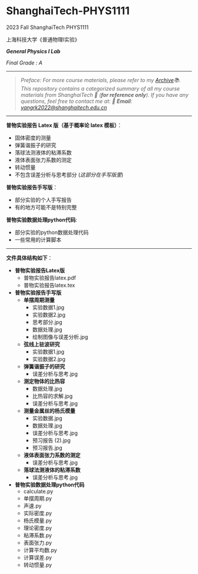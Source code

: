 # ShanghaiTech-PHYS1111

2023 Fall ShanghaiTech PHYS1111 

上海科技大学《普通物理I实验》

***General Physics I Lab***

*Final Grade : A*

---
> *Preface: For more course materials, please refer to my [Archive](https://github.com/Rankyer/Archive)📚. This repository contains a categorized summary of all my course materials from ShanghaiTech 🙌 (**for reference only**). If you have any questions, feel free to contact me at: 📧 **Email**: [yangrk2022@shanghaitech.edu.cn](mailto:yangrk2022@shanghaitech.edu.cn)*
---

**普物实验报告 Latex 版（基于概率论 latex 模板）**：
+ 固体密度的测量
+ 弹簧谐振子的研究
+ 落球法测液体的粘滞系数
+ 液体表面张力系数的测定
+ 转动惯量
+ 不包含误差分析与思考部分 (*这部分在手写版里*)

**普物实验报告手写版**：
+ 部分实验的个人手写报告
+ 有的地方可能不是特别完整

**普物实验数据处理python代码**:
+ 部分实验的python数据处理代码
+ 一些常用的计算脚本

-----------------------------------
**文件具体结构如下**：
- **普物实验报告Latex版**
  - 普物实验报告latex.pdf
  - 普物实验报告latex.tex
- **普物实验报告手写版**
  - **单摆周期测量**
    - 实验数据1.jpg
    - 实验数据2.jpg
    - 思考部分.jpg
    - 数据处理.jpg
    - 绘制图像与误差分析.jpg
  - **弦线上驻波研究**
    - 实验数据1.jpg
    - 实验数据2.jpg
  - **弹簧谐振子的研究**
    - 误差分析与思考.jpg
  - **测定物体的比热容**
    - 数据处理.jpg
    - 比热容的求解.jpg
    - 误差分析与思考.jpg
  - **测量金属丝的杨氏模量**
    - 实验数据.jpg
    - 数据处理.jpg
    - 误差分析与思考.jpg
    - 预习报告 (2).jpg
    - 预习报告.jpg
  - **液体表面张力系数的测定**
    - 误差分析与思考.jpg
  - **落球法测液体的粘滞系数**
    - 误差分析与思考.jpg
- **普物实验数据处理python代码**
  - calculate.py
  - 单摆周期.py
  - 声速.py
  - 实际密度.py
  - 杨氏模量.py
  - 理论密度.py
  - 粘滞系数.py
  - 表面张力.py
  - 计算平均数.py
  - 计算误差.py
  - 转动惯量.py



